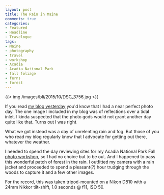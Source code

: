 ```yaml
---
layout: post
title: The Rain in Maine
comments: true
categories:
- Featured
- Headline
- Travelogue
tags:
- Maine
- photography
- travel
- workshop
- Acadia
- Acadia National Park
- fall foliage
- ferns
- forest
---
```


{{<  img /images/bli/2015/10/DSC_3756.jpg  >}}

If you read [my blog yesterday](http://www.lesterpickerphoto.com/2015/10/12/maine-fall/) you'd know that I had a near perfect photo day. The one image I included in my blog was of reflections over a tidal inlet. I kinda suspected that the photo gods would not grant another day quite like that. Turns out I was right. 

<!--more-->

What we got instead was a day of unrelenting rain and fog. But those of you who read my blog regularly know that I advocate for getting out there, whatever the weather. 

I needed to spend the day reviewing sites for my Acadia National Park Fall [photo workshop](http://www.lesterpickerphoto.com/workshops/upcoming-workshops.html), so I had no choice but to be out. And I happened to pass this wonderful patch of forest in the rain. I outfitted my camera with a rain jacket and proceeded to spend a pleasant(?) hour trudging through the woods to capture it and a few other images. 

For the record, this was taken tripod-mounted on a Nikon D810 with a 24mm Nikkor tilt-shift, 1.0 seconds @ f11, ISO 50.  